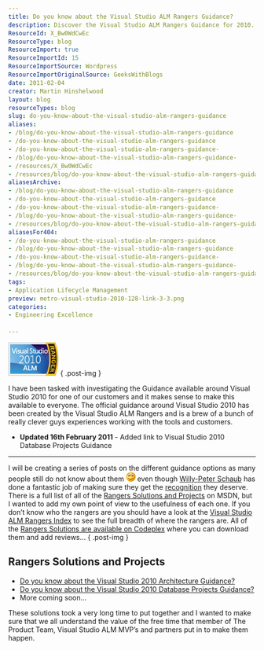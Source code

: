```yaml
---
title: Do you know about the Visual Studio ALM Rangers Guidance?
description: Discover the Visual Studio ALM Rangers Guidance for 2010. Explore valuable insights and resources to enhance your development experience and tools.
ResourceId: X_Bw0WdCwEc
ResourceType: blog
ResourceImport: true
ResourceImportId: 15
ResourceImportSource: Wordpress
ResourceImportOriginalSource: GeeksWithBlogs
date: 2011-02-04
creator: Martin Hinshelwood
layout: blog
resourceTypes: blog
slug: do-you-know-about-the-visual-studio-alm-rangers-guidance
aliases:
- /blog/do-you-know-about-the-visual-studio-alm-rangers-guidance
- /do-you-know-about-the-visual-studio-alm-rangers-guidance
- /do-you-know-about-the-visual-studio-alm-rangers-guidance-
- /blog/do-you-know-about-the-visual-studio-alm-rangers-guidance-
- /resources/X_Bw0WdCwEc
- /resources/blog/do-you-know-about-the-visual-studio-alm-rangers-guidance
aliasesArchive:
- /blog/do-you-know-about-the-visual-studio-alm-rangers-guidance
- /do-you-know-about-the-visual-studio-alm-rangers-guidance
- /do-you-know-about-the-visual-studio-alm-rangers-guidance-
- /blog/do-you-know-about-the-visual-studio-alm-rangers-guidance-
- /resources/blog/do-you-know-about-the-visual-studio-alm-rangers-guidance
aliasesFor404:
- /do-you-know-about-the-visual-studio-alm-rangers-guidance
- /blog/do-you-know-about-the-visual-studio-alm-rangers-guidance
- /do-you-know-about-the-visual-studio-alm-rangers-guidance-
- /blog/do-you-know-about-the-visual-studio-alm-rangers-guidance-
- /resources/blog/do-you-know-about-the-visual-studio-alm-rangers-guidance
tags:
- Application Lifecycle Management
preview: metro-visual-studio-2010-128-link-3-3.png
categories:
- Engineering Excellence

---
```

[![vs2010almRanger](images/Do-you-know-about-the-Visual-Studio-ALM-_D18D-vs2010almRanger_thumb-1-1.png)](http://blog.hinshelwood.com/files/2011/05/GWB-Windows-Live-Writer-Do-you-know-about-the-Visual-Studio-ALM-_D18D-vs2010almRanger_2.png)
{ .post-img }

I have been tasked with investigating the Guidance available around Visual Studio 2010 for one of our customers and it makes sense to make this available to everyone. The official guidance around Visual Studio 2010 has been created by the Visual Studio ALM Rangers and is a brew of a bunch of really clever guys experiences working with the tools and customers.

- **Updated 16th February 2011** - Added link to Visual Studio 2010 Database Projects Guidance

---

I will be creating a series of posts on the different guidance options as many people still do not know about them ![Smile](images/Do-you-know-about-the-Visual-Studio-ALM-_D18D-wlEmoticon-smile_2-2-2.png) even though [Willy-Peter Schaub](http://blogs.msdn.com/b/willy-peter_schaub) has done a fantastic job of making sure they get the [recognition](http://blogs.msdn.com/b/willy-peter_schaub/archive/2009/08/07/vsts-rangers-introducing-the-vsts-rangers-recognition-program.aspx) they deserve. There is a full list of all of the [Rangers Solutions and Projects](http://msdn.microsoft.com/en-us/vstudio/ee358787) on MSDN, but I wanted to add my own point of view to the usefulness of each one. If you don’t know who the rangers are you should have a look at the [Visual Studio ALM Rangers Index](http://blogs.msdn.com/b/willy-peter_schaub/archive/2010/06/18/introducing-the-visual-studio-alm-rangers-an-index-to-all-rangers-covered-on-this-blog.aspx) to see the full breadth of where the rangers are. All of the [Rangers Solutions are available on Codeplex](http://www.codeplex.com/site/search?TagName=Rangers&ProjectSearchText=%22Rangers%22) where you can download them and add reviews…
{ .post-img }

## Rangers Solutions and Projects

- [Do you know about the Visual Studio 2010 Architecture Guidance?](http://blog.hinshelwood.com/archive/2011/02/04/do-you-know-about-the-visual-studio-2010-architecture-guidance.aspx)
- [Do you know about the Visual Studio 2010 Database Projects Guidance?](http://blog.hinshelwood.com/archive/2011/02/16/do-you-know-about-the-visual-studio-2010-database-projects.aspx)
- More coming soon…

These solutions took a very long time to put together and I wanted to make sure that we all understand the value of the free time that member of The Product Team, Visual Studio ALM MVP’s and partners put in to make them happen.
